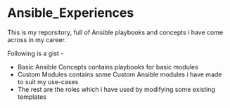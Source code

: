 # Ansible_Experiences

This is my reporsitory, full of Ansible playbooks and concepts i have come across in my career.

Following is a gist -
- Basic Ansible Concepts contains playbooks for basic modules
- Custom Modules contains some Custom Ansible modules i have made to suit my use-cases
- The rest are the roles which i have used by modifying some existing templates

